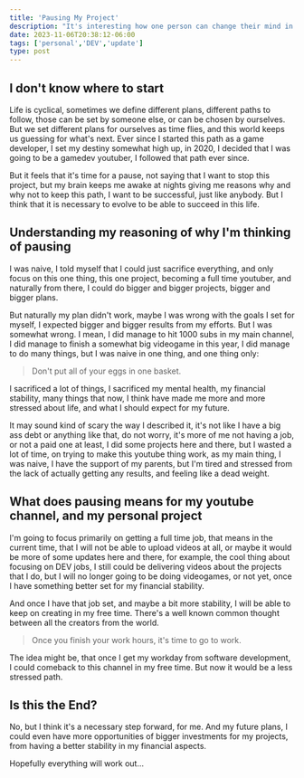 ```yaml
---
title: 'Pausing My Project'
description: "It's interesting how one person can change their mind in a matter of days and weeks, I've been thinking about maybe pausing my personal passion project, let me explain you why..."
date: 2023-11-06T20:38:12-06:00
tags: ['personal','DEV','update']
type: post
---
```


## I don't know where to start

Life is cyclical, sometimes we define different plans, different paths to follow, those can be set by someone else, or can be chosen by ourselves. But we set different plans for ourselves as time flies, and this world keeps us guessing for what's next. Ever since I started this path as a game developer, I set my destiny somewhat high up, in 2020, I decided that I was going to be a gamedev youtuber, I followed that path ever since.

But it feels that it's time for a pause, not saying that I want to stop this project, but my brain keeps me awake at nights giving me reasons why and why not to keep this path, I want to be successful, just like anybody. But I think that it is necessary to evolve to be able to succeed in this life.

## Understanding my reasoning of why I'm thinking of pausing

I was naive, I told myself that I could just sacrifice everything, and only focus on this one thing, this one project, becoming a full time youtuber, and naturally from there, I could do bigger and bigger projects, bigger and bigger plans.

But naturally my plan didn't work, maybe I was wrong with the goals I set for myself, I expected bigger and bigger results from my efforts. But I was somewhat wrong.
I mean, I did manage to hit 1000 subs in my main channel, I did manage to finish a somewhat big videogame in this year, I  did manage to do many things, but I was naive in one thing, and one thing only:

> Don't put all of your eggs in one basket.

I sacrificed a lot of things, I sacrificed my mental health, my financial stability, many things that now, I think have made me more and more stressed about life, and what I should expect for my future.

It may sound kind of scary the way I described it, it's not like I have a big ass debt or anything like that, do not worry, it's more of me not having a job, or not a paid one at least, I did some projects here and there, but I wasted a lot of time, on trying to make this youtube thing work, as my main thing, I was naive, I have the support of my parents, but I'm tired and stressed from the lack of actually getting any results, and feeling like a dead weight.

## What does pausing means for my youtube channel, and my personal project

I'm going to focus primarily on getting a full time job, that means in the current time, that I will not be able to upload videos at all, or maybe it would be more of some updates here and there, for example, the cool thing about focusing on DEV jobs, I still could be delivering videos about the projects that I do, but I will no longer going to be doing videogames, or not yet, once I have something better set for my financial stability.

And once I have that job set, and maybe a bit more stability, I will be able to keep on creating in my free time. There's a well known common thought between all the creators from the world.

> Once you finish your work hours, it's time to go to work.

The idea might be, that once I get my workday from software development, I could comeback to this channel in my free time. But now it would be a less stressed path.

## Is this the End?

No, but I think it's a necessary step forward, for me. And my future plans, I could even have more opportunities of bigger investments for my projects, from having a better stability in my financial aspects.

Hopefully everything will work out...
